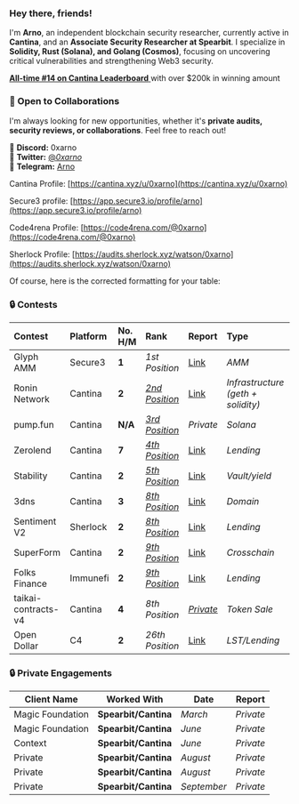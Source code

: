### Hey there, friends!

I'm **Arno**, an independent blockchain security researcher, currently active in **Cantina**, and an **Associate Security Researcher at Spearbit**.
I specialize in **Solidity, Rust (Solana), and Golang (Cosmos)**, focusing on uncovering critical vulnerabilities and strengthening Web3 security.  

[**All-time #14 on Cantina Leaderboard**  ](https://cantina.xyz/leaderboard) with over $200k in winning amount

### 🚀 Open to Collaborations  
I'm always looking for new opportunities, whether it's **private audits, security reviews, or collaborations**. Feel free to reach out!  

📌 **Discord:** 0xarno  
📌 **Twitter:** [@_0xarno_](https://twitter.com/_0xarno_)  
📌 **Telegram:** [Arno](https://t.me/arnovict)  

Cantina Profile: [https://cantina.xyz/u/0xarno](https://cantina.xyz/u/0xarno)

Secure3 profile: [https://app.secure3.io/profile/arno](https://app.secure3.io/profile/arno)

Code4rena Profile: [https://code4rena.com/@0xarno](https://code4rena.com/@0xarno) 

Sherlock Profile: [https://audits.sherlock.xyz/watson/0xarno](https://audits.sherlock.xyz/watson/0xarno)



Of course, here is the corrected formatting for your table:

### 🔒 Contests

| Contest | Platform | No. H/M | Rank | Report | Type |
| :--- | :--- | :--- | :--- | :--- | :--- |
| Glyph AMM | Secure3 | **1** | *1st Position* | [Link](https://github.com/ARNO-0/Portfolio/tree/main/Reports/Glyph%20AMM) | *AMM* |
| Ronin Network | Cantina | **2** | [*2nd Position*](https://x.com/_0xarno_/status/1900393079972257977) | [Link](https://github.com/ARNO-0/Portfolio/tree/main/Reports/Ronin%20Report) | *Infrastructure (geth + solidity)* |
| pump.fun | Cantina | **N/A** | [*3rd Position*](https://x.com/cantinaxyz/status/1917601418032341117) | *Private* | *Solana* |
| Zerolend | Cantina | **7** | [*4th Position*](https://x.com/_0xarno_/status/1777335899829019012) | [Link](https://github.com/ARNO-0/Portfolio/tree/main/Reports/ZeroLend_Report) | *Lending* |
| Stability | Cantina | **2** | [*5th Position*](https://cantina.xyz/code/e1c0be8d-0c3d-485a-a446-a582beb120b1/overview/leaderboard) | [Link](https://cantina.xyz/code/2cd0b038-3e32-4db6-b488-0f85b6f0e49f/overview) | *Vault/yield* |
| 3dns | Cantina | **3** | [*8th Position* ](https://x.com/_0xarno_/status/1784145130586521851)| [Link](https://github.com/ARNO-0/Portfolio/tree/main/Reports/3DNS_Report) | *Domain* |
| Sentiment V2 | Sherlock | **2** | [*8th Position*](https://audits.sherlock.xyz/contests/349/leaderboard) | [Link](https://github.com/ARNO-0/Portfolio/blob/main/Reports/Sentiment%20V2_Report/report.md) | *Lending* |
| SuperForm | Cantina | **2** | [*9th Position*](https://x.com/_0xarno_/status/1753102561509621976) | [Link](https://cantina.xyz/code/2cd0b038-3e32-4db6-b488-0f85b6f0e49f/overview) | *Crosschain* |
| Folks Finance | Immunefi | **2** | [*9th Position*](https://immunefi.com/audit-competition/folksfinance-boost/leaderboard/) | [Link](https://immunefi.com/audit-competition/folksfinance-boost/leaderboard/) | *Lending* |
| taikai-contracts-v4 | Cantina | **4** | *8th Position* | [*Private*](https://cantina.xyz/code/74fb60b8-879f-43b1-9f48-c788df0590da/overview) | *Token Sale* |
| Open Dollar | C4 | **2** | *26th Position* | [Link](https://www.google.com/search?q=) | *LST/Lending* |

### 🔒 Private Engagements

| Client Name            | Worked With | Date         | Report                        |
| ---------------------- | ----------- | ------------ | ----------------------------- |
|      Magic Foundation  | **Spearbit/Cantina** | *March* | *Private* |
|   Magic Foundation    | **Spearbit/Cantina**  | *June* | *Private* |
|    Context     |**Spearbit/Cantina** | *June* | *Private* |
|  Private     |**Spearbit/Cantina** | *August* | *Private* |
|  Private     |**Spearbit/Cantina** | *August* | *Private* |
|  Private     |**Spearbit/Cantina** | *September* | *Private* |


